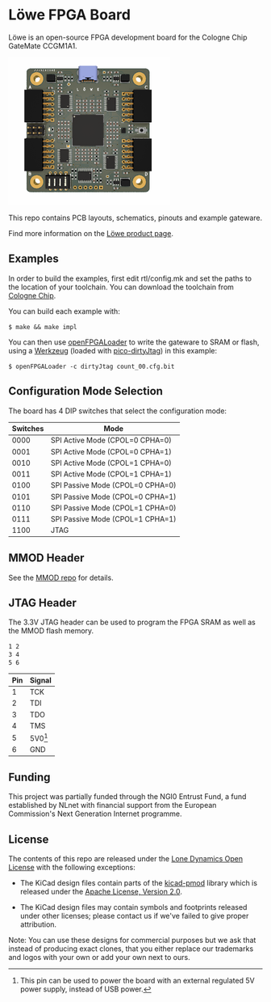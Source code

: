 # Löwe FPGA Board

Löwe is an open-source FPGA development board for the Cologne Chip GateMate CCGM1A1.

![Löwe FPGA Board](https://github.com/machdyne/lowe/blob/2ebf3f84a9dffbef5f0a59aada39bb4e460ef6d9/lowe.png)

This repo contains PCB layouts, schematics, pinouts and example gateware.

Find more information on the [Löwe product page](https://machdyne.com/product/lowe-fpga-board/).

## Examples

In order to build the examples, first edit rtl/config.mk and set the paths to the location of your toolchain. You can download the toolchain from [Cologne Chip](https://colognechip.com).

You can build each example with:

```
$ make && make impl
```

You can then use [openFPGALoader](https://github.com/trabucayre/openFPGALoader) to write the gateware to SRAM or flash, using a [Werkzeug](https://github.com/machdyne/werkzeug) (loaded with [pico-dirtyJtag](https://github.com/phdussud/pico-dirtyJtag)) in this example:

```
$ openFPGALoader -c dirtyJtag count_00.cfg.bit
```

## Configuration Mode Selection

The board has 4 DIP switches that select the configuration mode:

| Switches | Mode |
| -------- | ------ |
| 0000 | SPI Active Mode (CPOL=0 CPHA=0) |
| 0001 | SPI Active Mode (CPOL=0 CPHA=1) |
| 0010 | SPI Active Mode (CPOL=1 CPHA=0) |
| 0011 | SPI Active Mode (CPOL=1 CPHA=1) |
| 0100 | SPI Passive Mode (CPOL=0 CPHA=0) |
| 0101 | SPI Passive Mode (CPOL=0 CPHA=1) |
| 0110 | SPI Passive Mode (CPOL=1 CPHA=0) |
| 0111 | SPI Passive Mode (CPOL=1 CPHA=1) |
| 1100 | JTAG |

## MMOD Header

See the [MMOD repo](https://github.com/machdyne/mmod/) for details.

## JTAG Header

The 3.3V JTAG header can be used to program the FPGA SRAM as well as the MMOD flash memory.

```
1 2
3 4
5 6
```

| Pin | Signal |
| --- | ------ |
| 1 | TCK |
| 2 | TDI |
| 3 | TDO |
| 4 | TMS |
| 5 | 5V0[^1] |
| 6 | GND |

[^1]: This pin can be used to power the board with an external regulated 5V power supply, instead of USB power.

## Funding

This project was partially funded through the NGI0 Entrust Fund, a fund established by NLnet with financial support from the European Commission's Next Generation Internet programme.

## License

The contents of this repo are released under the [Lone Dynamics Open License](LICENSE.md) with the following exceptions:

- The KiCad design files contain parts of the [kicad-pmod](https://github.com/mithro/kicad-pmod) library which is released under the [Apache License, Version 2.0](https://www.apache.org/licenses/LICENSE-2.0.html).

- The KiCad design files may contain symbols and footprints released under other licenses; please contact us if we've failed to give proper attribution.

Note: You can use these designs for commercial purposes but we ask that instead of producing exact clones, that you either replace our trademarks and logos with your own or add your own next to ours.
